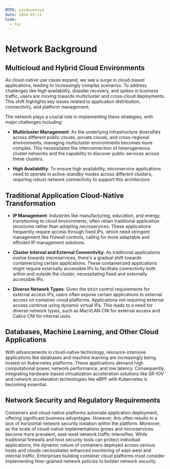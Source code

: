 ```yaml
---
MTPE: windsonsesa
date: 2024-05-11
hide:
  - toc
---
```


# Network Background

## Multicloud and Hybrid Cloud Environments

As cloud-native use cases expand, we see a surge in cloud-based applications, leading to increasingly complex scenarios.
To address challenges like high availability, disaster recovery, and spikes in business traffic, users are moving towards
multicluster and cross-cloud deployments. This shift highlights key issues related to application distribution,
connectivity, and platform management.

The network plays a crucial role in implementing these strategies, with major challenges including:

- **Multicluster Management**: As the underlying infrastructure diversifies across different public clouds,
  private clouds, and cross-regional environments, managing multicluster environments becomes more complex.
  This necessitates the interconnection of heterogeneous cluster networks and the capability to discover
  public services across these clusters.

- **High Availability**: To ensure high availability, microservice applications need to operate in
  active-standby modes across different clusters, requiring robust network connectivity to support this architecture.

## Traditional Application Cloud-Native Transformation

- **IP Management**: Industries like manufacturing, education, and energy, transitioning to cloud environments,
  often retain traditional application structures rather than adopting microservices. These applications
  frequently require access through fixed IPs, which need stringent management like firewall controls,
  calling for more adaptable and efficient IP management solutions.

- **Cluster Internal and External Connectivity**: As traditional applications evolve towards microservices,
  there's a gradual shift towards containerizing certain applications. These containerized applications might
  require externally accessible IPs to facilitate connectivity both within and outside the cluster,
  necessitating fixed and externally accessible IPs.

- **Diverse Network Types**: Given the strict control requirements for external access IPs,
  users often expose certain applications to external access on container cloud platforms.
  Applications not requiring external access continue using dynamic virtual IPs.
  This leads to a need for diverse network types, such as MacVLAN CNI for external access and Calico CNI for internal uses.

## Databases, Machine Learning, and Other Cloud Applications

With advancements in cloud-native technology, resource-intensive applications like databases and
machine learning are increasingly being hosted on Kubernetes platforms. These applications demand
high computational power, network performance, and low latency. Consequently, integrating
hardware-based virtualization acceleration solutions like SR-IOV and network acceleration technologies
like eBPF with Kubernetes is becoming essential.

## Network Security and Regulatory Requirements

Containers and cloud-native platforms automate application deployment, offering significant business advantages.
However, this often results in a lack of horizontal network security isolation within the platform. Moreover,
as the scale of cloud-native implementations grows and microservices become more prevalent, east-west network
traffic intensifies. While traditional firewalls and host security tools can protect individual applications,
the dynamic nature of containers deployed across various hosts and clouds necessitates enhanced monitoring of
east-west and internal traffic. Enterprises building container cloud platforms must consider implementing
finer-grained network policies to bolster network security.
